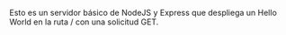 Esto es un servidor básico de NodeJS y Express que despliega un Hello World en la ruta / con una solicitud GET.
